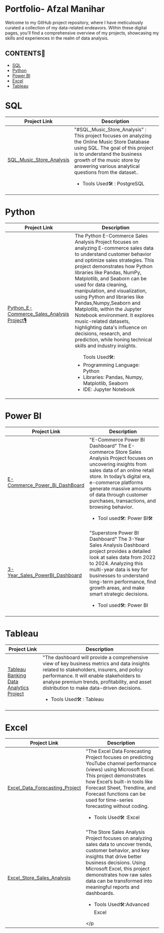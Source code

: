 # Portfolio- Afzal Manihar 
<p>Welcome to my GitHub project repository, where I have meticulously curated a collection of my data-related endeavors. Within these digital pages, you'll find a comprehensive overview of my projects, showcasing my skills and experiences in the realm of data analysis. </p>
<h2>CONTENTS📝</h2>
<ul>
  <li><a href="#sql">SQL</a></li>
   <li><a href="#python">Python</a></li>
   <li><a href="#powerbi">Power BI</a></li>
   <li><a href="#excel">Excel</a></li>
   <li><a href="#tableau">Tableau</a></li>
</ul>

<h1><a name="sql">SQL</a></h1>

| Project Link | Description |
| ------------ | ------------| 
| <a href="https://github.com/AfzalManihar/SQL_Music_Store_Analysis">SQL_Music_Store_Analysis</a><br> | "#SQL_Music_Store_Analysis" : This project focuses on analyzing the Online Music Store Database using SQL. The goal of this project is to understand the business growth of the music store by answering various analytical questions from the dataset..<br><p><ul><li>Tools Used🛠️ : PostgreSQL</li></ul></p> | 

<h1><a name="python">Python</a></h1>

| Project Link | Description |
| ------------ | ------------| 
| <a href="https://https://github.com/AfzalManihar/Python_E-Commerce_Sales_Analysis">Python_E-Commerce_Sales_Analysis Project🎙️</a><br> | The Python E-Commerce Sales Analysis Project focuses on analyzing E-commerce sales data to understand customer behavior and optimize sales strategies. This project demonstrates how Python libraries like Pandas, NumPy, Matplotlib, and Seaborn can be used for data cleaning, manipulation, and visualization, using Python and libraries like Pandas,Numpy,Seaborn and Matplotlib, within the Jupyter Notebook environment. It explores music-related datasets, highlighting data's influence on decisions, research, and prediction, while honing technical skills and industry insights.<br><p><ul>Tools Used🛠️:<br><li>Programming Language: Python<br></li><li>Libraries: Pandas, Numpy, Matplotlib, Seaborn<br></li><li>IDE: Jupyter Notebook<br></li></ul></p> | 

<h1><a name="powerbi">Power BI</a></h1>

| Project Link | Description |
| ------------ | ------------| 
| <a href="https://github.com/AfzalManihar/E-Commerce-Power-Bi-DashBoard">E-Commerce_Power_Bi_DashBoard</a><br> | "E-Commerce Power BI Dashboard" The E-commerce Store Sales Analysis Project focuses on uncovering insights from sales data of an online retail store. In today’s digital era, e-commerce platforms generate massive amounts of data through customer purchases, transactions, and browsing behavior.<br><p><ul><li>Tool used🛠️: Power BI🛠</li></p>| 
| <a href="https://github.com/AfzalManihar/PowerBi_3-Year_Sales_Analysis">3-Year_Sales_PowerBI_Dashboard</a><br> | "Superstore Power BI Dashboard" The 3-Year Sales Analysis Dashboard project provides a detailed look at sales data from 2022 to 2024. Analyzing this multi-year data is key for businesses to understand long-term performance, find growth areas, and make smart strategic decisions.<ul><li>Tool used🛠️: Power BI</li></p> | 

<h1><a name="tableau">Tableau</a></h1>

| Project Link | Description |
| ------------ | ------------| 
| <a href="https://github.com/AfzalManihar/Tableau_Banking_Data_Analytics_Project">Tableau Banking Data Analytics Project </a><br> | "The dashboard will provide a comprehensive view of key business metrics and data insights related to stakeholders, insurers, and policy performance. It will enable stakeholders to analyse premium trends, profitability, and asset distribution to make data-driven decisions.<br><p><ul><li>Tools Used🛠️ : Tableau</li></ul></p> | 

<h1><a name="tableau">Excel</a></h1>

| Project Link | Description |
| ------------ | ------------| 
| <a href="https://github.com/AfzalManihar/Excel_Data_Forecasting_Project">Excel_Data_Forecasting_Project </a><br> | "The Excel Data Forecasting Project focuses on predicting YouTube channel performance (views) using Microsoft Excel. This project demonstrates how Excel’s built-in tools like Forecast Sheet, Trendline, and Forecast functions can be used for time-series forecasting without coding.<br><p><ul><li>Tools Used🛠️ :Excel</li></ul></p> | 
| <a href="https://github.com/AfzalManihar/Excel_Store_Sales_Analysis">Excel_Store_Sales_Analysis </a><br> | "The Store Sales Analysis Project focuses on analyzing sales data to uncover trends, customer behavior, and key insights that drive better business decisions. Using Microsoft Excel, this project demonstrates how raw sales data can be transformed into meaningful reports and dashboards.<br><p><ul><li>Tools Used🛠️:Advanced Excel</li></ul></p

